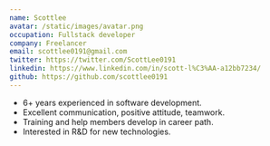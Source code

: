 ```yaml
---
name: Scottlee
avatar: /static/images/avatar.png
occupation: Fullstack developer
company: Freelancer
email: scottlee0191@gmail.com
twitter: https://twitter.com/ScottLee0191
linkedin: https://www.linkedin.com/in/scott-l%C3%AA-a12bb7234/
github: https://github.com/scottlee0191
---
```


-   6+ years experienced in software development.
-	Excellent communication, positive attitude, teamwork.
-	Training and help members develop in career path.
-	Interested in R&D for new technologies.
